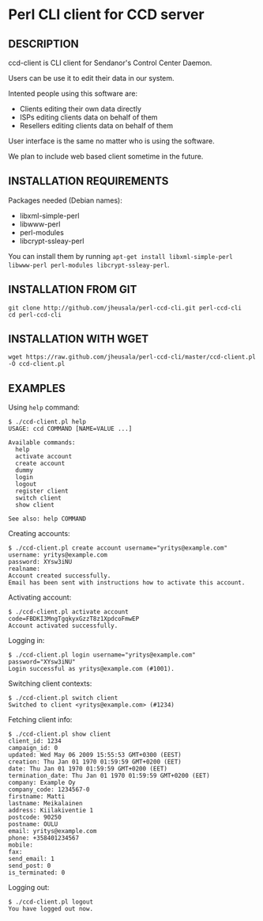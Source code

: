 
Perl CLI client for CCD server
==============================

DESCRIPTION
-----------

ccd-client is CLI client for Sendanor's Control Center Daemon.

Users can be use it to edit their data in our system.

Intented people using this software are:

* Clients editing their own data directly
* ISPs editing clients data on behalf of them
* Resellers editing clients data on behalf of them

User interface is the same no matter who is using the software.

We plan to include web based client sometime in the future.

INSTALLATION REQUIREMENTS
-------------------------

Packages needed (Debian names):

* libxml-simple-perl
* libwww-perl
* perl-modules
* libcrypt-ssleay-perl

You can install them by running `apt-get install libxml-simple-perl libwww-perl perl-modules libcrypt-ssleay-perl`.

INSTALLATION FROM GIT
---------------------

	git clone http://github.com/jheusala/perl-ccd-cli.git perl-ccd-cli
	cd perl-ccd-cli

INSTALLATION WITH WGET
----------------------

	wget https://raw.github.com/jheusala/perl-ccd-cli/master/ccd-client.pl -O ccd-client.pl

EXAMPLES
--------

Using `help` command:

	$ ./ccd-client.pl help
	USAGE: ccd COMMAND [NAME=VALUE ...]
	
	Available commands:
	  help
	  activate account
	  create account
	  dummy
	  login
	  logout
	  register client
	  switch client
	  show client
	
	See also: help COMMAND

Creating accounts:

	$ ./ccd-client.pl create account username="yritys@example.com"
	username: yritys@example.com
	password: XYsw3iNU
	realname:
	Account created successfully.
	Email has been sent with instructions how to activate this account.

Activating account:

	$ ./ccd-client.pl activate account code=FBDKI3MngTgqkyxGzzT8z1XpdcoFmwEP
	Account activated successfully.

Logging in:

	$ ./ccd-client.pl login username="yritys@example.com" password="XYsw3iNU"
	Login successful as yritys@example.com (#1001).

Switching client contexts:

	$ ./ccd-client.pl switch client
	Switched to client <yritys@example.com> (#1234)

Fetching client info:

	$ ./ccd-client.pl show client
	client_id: 1234
	campaign_id: 0
	updated: Wed May 06 2009 15:55:53 GMT+0300 (EEST)
	creation: Thu Jan 01 1970 01:59:59 GMT+0200 (EET)
	date: Thu Jan 01 1970 01:59:59 GMT+0200 (EET)
	termination_date: Thu Jan 01 1970 01:59:59 GMT+0200 (EET)
	company: Example Oy
	company_code: 1234567-0
	firstname: Matti
	lastname: Meikalainen
	address: Kiilakiventie 1
	postcode: 90250
	postname: OULU
	email: yritys@example.com
	phone: +358401234567
	mobile:
	fax:
	send_email: 1
	send_post: 0
	is_terminated: 0

Logging out:

	$ ./ccd-client.pl logout
	You have logged out now.
